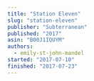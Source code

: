 ```yaml
---
title: "Station Eleven"
slug: "station-eleven"
publisher: "Subterranean"
published: "2017"
asin: "B00J1IQUYM"
authors:
  - emily-st-john-mandel
started: "2017-07-10"
finished: "2017-07-23"
---
```

